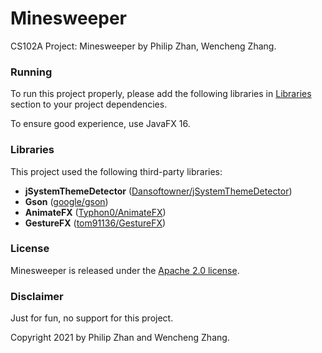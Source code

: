 # Minesweeper
CS102A Project: Minesweeper by Philip Zhan, Wencheng Zhang.

### Running
To run this project properly, please add the following libraries in [Libraries](#Libraries) section to your project dependencies.

To ensure good experience, use JavaFX 16.

### Libraries
This project used the following third-party libraries:
- **jSystemThemeDetector** ([Dansoftowner/jSystemThemeDetector](https://github.com/Dansoftowner/jSystemThemeDetector))
- **Gson** ([google/gson](https://github.com/google/gson))
- **AnimateFX** ([Typhon0/AnimateFX](https://github.com/Typhon0/AnimateFX))
- **GestureFX** ([tom91136/GestureFX](https://github.com/tom91136/GestureFX))

### License
Minesweeper is released under the [Apache 2.0 license](LICENSE).

### Disclaimer
Just for fun, no support for this project.

Copyright 2021 by Philip Zhan and Wencheng Zhang.

